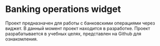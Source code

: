 # Banking operations widget
Проект предназначен для работы с банковскими операциями через виджет.
В данный момент проект находится в разработке.
Проект разрабатывается в учебных целях, представлен на Github для ознакомления.
